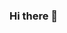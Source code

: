 ### Hi there 👋

<!--
**kernelkel/kernelkel** is a ✨ _special_ ✨ repository because its `README.md` (this file) appears on your GitHub profile.
| [![Top Langs](https://github-readme-stats.vercel.app/api/top-langs/?username=kernelkel)](https://github.com/anuraghazra/github-readme-stats)| [![KernelKel's GitHub stats](https://github-readme-stats.vercel.app/api?username=kernelkel&count_private=true)](https://github.com/anuraghazra/github-readme-stats) |
Here are some ideas to get you started:

- 🔭 I’m currently working on ...
- 🌱 I’m currently learning ...
- 👯 I’m looking to collaborate on ...
- 🤔 I’m looking for help with ...
- 💬 Ask me about ...
- 📫 How to reach me: ...
- 😄 Pronouns: ...
- ⚡ Fun fact: ...
-->
